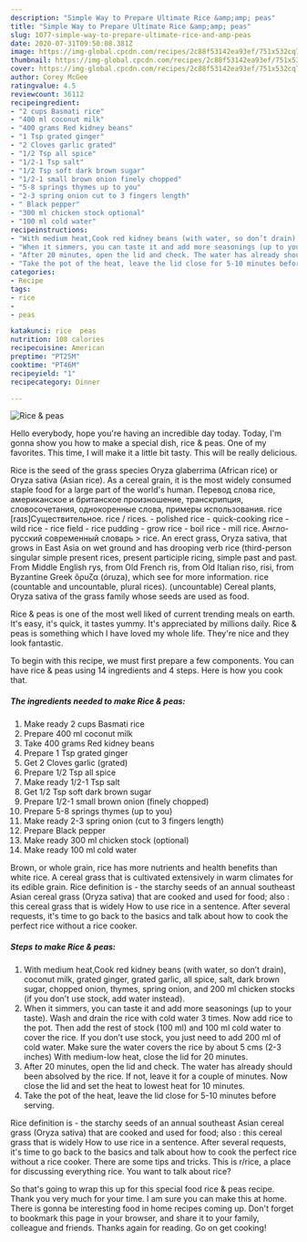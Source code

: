 ```yaml
---
description: "Simple Way to Prepare Ultimate Rice &amp;amp; peas"
title: "Simple Way to Prepare Ultimate Rice &amp;amp; peas"
slug: 1077-simple-way-to-prepare-ultimate-rice-and-amp-peas
date: 2020-07-31T09:50:08.381Z
image: https://img-global.cpcdn.com/recipes/2c88f53142ea93ef/751x532cq70/rice-peas-recipe-main-photo.jpg
thumbnail: https://img-global.cpcdn.com/recipes/2c88f53142ea93ef/751x532cq70/rice-peas-recipe-main-photo.jpg
cover: https://img-global.cpcdn.com/recipes/2c88f53142ea93ef/751x532cq70/rice-peas-recipe-main-photo.jpg
author: Corey McGee
ratingvalue: 4.5
reviewcount: 36112
recipeingredient:
- "2 cups Basmati rice"
- "400 ml coconut milk"
- "400 grams Red kidney beans"
- "1 Tsp grated ginger"
- "2 Cloves garlic grated"
- "1/2 Tsp all spice"
- "1/2-1 Tsp salt"
- "1/2 Tsp soft dark brown sugar"
- "1/2-1 small brown onion finely chopped"
- "5-8 springs thymes up to you"
- "2-3 spring onion cut to 3 fingers length"
- " Black pepper"
- "300 ml chicken stock optional"
- "100 ml cold water"
recipeinstructions:
- "With medium heat,Cook red kidney beans (with water, so don’t drain), coconut milk, grated ginger, grated garlic, all spice, salt, dark brown sugar, chopped onion, thymes, spring onion, and 200 ml chicken stocks (if you don’t use stock, add water instead)."
- "When it simmers, you can taste it and add more seasonings (up to your taste). Wash and drain the rice with cold water 3 times. Now add rice to the pot. Then add the rest of stock (100 ml) and 100 ml cold water to cover the rice. If you don’t use stock, you just need to add 200 ml of cold water. Make sure the water covers the rice by about 5 cms (2-3 inches) With medium-low heat, close the lid for 20 minutes."
- "After 20 minutes, open the lid and check. The water has already should been absolved by the rice. If not, leave it for a couple of minutes. Now close the lid and set the heat to lowest heat for 10 minutes."
- "Take the pot of the heat, leave the lid close for 5-10 minutes before serving."
categories:
- Recipe
tags:
- rice
- 
- peas

katakunci: rice  peas 
nutrition: 108 calories
recipecuisine: American
preptime: "PT25M"
cooktime: "PT46M"
recipeyield: "1"
recipecategory: Dinner

---
```



![Rice &amp; peas](https://img-global.cpcdn.com/recipes/2c88f53142ea93ef/751x532cq70/rice-peas-recipe-main-photo.jpg)

Hello everybody, hope you're having an incredible day today. Today, I'm gonna show you how to make a special dish, rice &amp; peas. One of my favorites. This time, I will make it a little bit tasty. This will be really delicious.

Rice is the seed of the grass species Oryza glaberrima (African rice) or Oryza sativa (Asian rice). As a cereal grain, it is the most widely consumed staple food for a large part of the world&#39;s human. Перевод слова rice, американское и британское произношение, транскрипция, словосочетания, однокоренные слова, примеры использования. rice [raɪs]Существительное. rice / rices. - polished rice - quick-cooking rice - wild rice - rice field - rice pudding - grow rice - boil rice - mill rice. Англо-русский современный словарь &gt; rice. An erect grass, Oryza sativa, that grows in East Asia on wet ground and has drooping verb rice (third-person singular simple present rices, present participle ricing, simple past and past. From Middle English rys, from Old French ris, from Old Italian riso, risi, from Byzantine Greek ὄρυζα (óruza), which see for more information. rice (countable and uncountable, plural rices). (uncountable) Cereal plants, Oryza sativa of the grass family whose seeds are used as food.

Rice &amp; peas is one of the most well liked of current trending meals on earth. It's easy, it's quick, it tastes yummy. It's appreciated by millions daily. Rice &amp; peas is something which I have loved my whole life. They're nice and they look fantastic.


To begin with this recipe, we must first prepare a few components. You can have rice &amp; peas using 14 ingredients and 4 steps. Here is how you cook that.

<!--inarticleads1-->

##### The ingredients needed to make Rice &amp; peas:

1. Make ready 2 cups Basmati rice
1. Prepare 400 ml coconut milk
1. Take 400 grams Red kidney beans
1. Prepare 1 Tsp grated ginger
1. Get 2 Cloves garlic (grated)
1. Prepare 1/2 Tsp all spice
1. Make ready 1/2-1 Tsp salt
1. Get 1/2 Tsp soft dark brown sugar
1. Prepare 1/2-1 small brown onion (finely chopped)
1. Prepare 5-8 springs thymes (up to you)
1. Make ready 2-3 spring onion (cut to 3 fingers length)
1. Prepare  Black pepper
1. Make ready 300 ml chicken stock (optional)
1. Make ready 100 ml cold water


Brown, or whole grain, rice has more nutrients and health benefits than white rice. A cereal grass that is cultivated extensively in warm climates for its edible grain. Rice definition is - the starchy seeds of an annual southeast Asian cereal grass (Oryza sativa) that are cooked and used for food; also : this cereal grass that is widely How to use rice in a sentence. After several requests, it&#39;s time to go back to the basics and talk about how to cook the perfect rice without a rice cooker. 

<!--inarticleads2-->

##### Steps to make Rice &amp; peas:

1. With medium heat,Cook red kidney beans (with water, so don’t drain), coconut milk, grated ginger, grated garlic, all spice, salt, dark brown sugar, chopped onion, thymes, spring onion, and 200 ml chicken stocks (if you don’t use stock, add water instead).
1. When it simmers, you can taste it and add more seasonings (up to your taste). Wash and drain the rice with cold water 3 times. Now add rice to the pot. Then add the rest of stock (100 ml) and 100 ml cold water to cover the rice. If you don’t use stock, you just need to add 200 ml of cold water. Make sure the water covers the rice by about 5 cms (2-3 inches) With medium-low heat, close the lid for 20 minutes.
1. After 20 minutes, open the lid and check. The water has already should been absolved by the rice. If not, leave it for a couple of minutes. Now close the lid and set the heat to lowest heat for 10 minutes.
1. Take the pot of the heat, leave the lid close for 5-10 minutes before serving.


Rice definition is - the starchy seeds of an annual southeast Asian cereal grass (Oryza sativa) that are cooked and used for food; also : this cereal grass that is widely How to use rice in a sentence. After several requests, it&#39;s time to go back to the basics and talk about how to cook the perfect rice without a rice cooker. There are some tips and tricks. This is r/rice, a place for discussing everything rice. You want to talk about rice? 

So that's going to wrap this up for this special food rice &amp; peas recipe. Thank you very much for your time. I am sure you can make this at home. There is gonna be interesting food in home recipes coming up. Don't forget to bookmark this page in your browser, and share it to your family, colleague and friends. Thanks again for reading. Go on get cooking!
